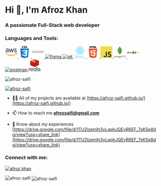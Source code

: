 <h1>Hi 👋, I'm Afroz Khan</h1>
<h3>A passionate Full-Stack web developer</h3>

<h3 align="left">Languages and Tools:</h3>
<p align="left"> <a href="https://aws.amazon.com" target="_blank" rel="noreferrer"> <img src="https://raw.githubusercontent.com/devicons/devicon/master/icons/amazonwebservices/amazonwebservices-original-wordmark.svg" alt="aws" width="40" height="40"/> </a> <a href="https://www.w3schools.com/css/" target="_blank" rel="noreferrer"> <img src="https://raw.githubusercontent.com/devicons/devicon/master/icons/css3/css3-original-wordmark.svg" alt="css3" width="40" height="40"/> </a> <a href="https://expressjs.com" target="_blank" rel="noreferrer"> <img src="https://raw.githubusercontent.com/devicons/devicon/master/icons/express/express-original-wordmark.svg" alt="express" width="40" height="40"/> </a> <a href="https://www.figma.com/" target="_blank" rel="noreferrer"> <img src="https://www.vectorlogo.zone/logos/figma/figma-icon.svg" alt="figma" width="40" height="40"/> </a> <a href="https://git-scm.com/" target="_blank" rel="noreferrer"> <img src="https://www.vectorlogo.zone/logos/git-scm/git-scm-icon.svg" alt="git" width="40" height="40"/> </a> <a href="https://reactjs.org/" target="_blank" rel="noreferrer"> <img src="https://raw.githubusercontent.com/devicons/devicon/master/icons/react/react-original-wordmark.svg" alt="react" width="40" height="40"/> </a> <a href="https://www.w3.org/html/" target="_blank" rel="noreferrer"> <img src="https://raw.githubusercontent.com/devicons/devicon/master/icons/html5/html5-original-wordmark.svg" alt="html5" width="40" height="40"/> </a> <a href="https://developer.mozilla.org/en-US/docs/Web/JavaScript" target="_blank" rel="noreferrer"> <img src="https://raw.githubusercontent.com/devicons/devicon/master/icons/javascript/javascript-original.svg" alt="javascript" width="40" height="40"/> </a> <a href="https://www.mongodb.com/" target="_blank" rel="noreferrer"> <img src="https://raw.githubusercontent.com/devicons/devicon/master/icons/mongodb/mongodb-original-wordmark.svg" alt="mongodb" width="40" height="40"/> </a> <a href="https://nodejs.org" target="_blank" rel="noreferrer"> <img src="https://raw.githubusercontent.com/devicons/devicon/master/icons/nodejs/nodejs-original-wordmark.svg" alt="nodejs" width="40" height="40"/> </a> <a href="https://postman.com" target="_blank" rel="noreferrer"> <img src="https://www.vectorlogo.zone/logos/getpostman/getpostman-icon.svg" alt="postman" width="40" height="40"/> </a> <a href="https://redis.io" target="_blank" rel="noreferrer"> <img src="https://raw.githubusercontent.com/devicons/devicon/master/icons/redis/redis-original-wordmark.svg" alt="redis" width="40" height="40"/> </a> </p>

<p align="left"> <img src="https://komarev.com/ghpvc/?username=afroz-saifi&label=Profile%20views&color=0e75b6&style=flat" alt="afroz-saifi" /> </p>

<p align="left"> <a href="https://github.com/ryo-ma/github-profile-trophy"><img src="https://github-profile-trophy.vercel.app/?username=afroz-saifi" alt="afroz-saifi" /></a> </p>

- 👨‍💻 All of my projects are available at <a href="https://afroz-saifi.github.io/">[https://afroz-saifi.github.io/](https://afroz-saifi.github.io/)</a>

- 📫 How to reach me **afrozsaifi@gmail.com**

- 📄 Know about my experiences [https://drive.google.com/file/d/1TU2lzemlh3yLqphJQEyR6EF_7sKSe8dg/view?usp=share_link](https://drive.google.com/file/d/1TU2lzemlh3yLqphJQEyR6EF_7sKSe8dg/view?usp=share_link)

<h3 align="left">Connect with me:</h3>
<p align="left">
<a href="https://linkedin.com/in/afroz khan" target="blank"><img align="center" src="https://raw.githubusercontent.com/rahuldkjain/github-profile-readme-generator/master/src/images/icons/Social/linked-in-alt.svg" alt="afroz khan" height="30" width="40" /></a>
</p>

<p><img align="left" src="https://github-readme-stats.vercel.app/api/top-langs?username=afroz-saifi&show_icons=true&locale=en&layout=compact" alt="afroz-saifi" /></p>

<p>&nbsp;<img align="center" src="https://github-readme-stats.vercel.app/api?username=afroz-saifi&show_icons=true&locale=en" alt="afroz-saifi" /></p>
